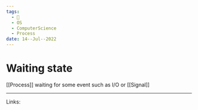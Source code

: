 ```yaml
---
tags:
  - 🌱
  - OS
  - ComputerScience
  - Process
date: 14--Jul--2022
---
```


# Waiting state

[[Process]] waiting for some event such as I/O or [[Signal]]

---
Links: 